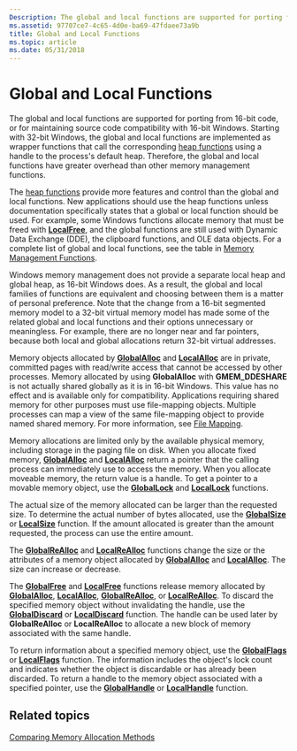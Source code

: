 ```yaml
---
Description: The global and local functions are supported for porting from 16-bit code, or for maintaining source code compatibility with 16-bit Windows.
ms.assetid: 97707ce7-4c65-4d0e-ba69-47fdaee73a9b
title: Global and Local Functions
ms.topic: article
ms.date: 05/31/2018
---
```


# Global and Local Functions

The global and local functions are supported for porting from 16-bit code, or for maintaining source code compatibility with 16-bit Windows. Starting with 32-bit Windows, the global and local functions are implemented as wrapper functions that call the corresponding [heap functions](heap-functions.md) using a handle to the process's default heap. Therefore, the global and local functions have greater overhead than other memory management functions.

The [heap functions](heap-functions.md) provide more features and control than the global and local functions. New applications should use the heap functions unless documentation specifically states that a global or local function should be used. For example, some Windows functions allocate memory that must be freed with [**LocalFree**](/windows/desktop/api/WinBase/nf-winbase-localfree), and the global functions are still used with Dynamic Data Exchange (DDE), the clipboard functions, and OLE data objects. For a complete list of global and local functions, see the table in [Memory Management Functions](memory-management-functions.md).

Windows memory management does not provide a separate local heap and global heap, as 16-bit Windows does. As a result, the global and local families of functions are equivalent and choosing between them is a matter of personal preference. Note that the change from a 16-bit segmented memory model to a 32-bit virtual memory model has made some of the related global and local functions and their options unnecessary or meaningless. For example, there are no longer near and far pointers, because both local and global allocations return 32-bit virtual addresses.

Memory objects allocated by [**GlobalAlloc**](/windows/desktop/api/WinBase/nf-winbase-globalalloc) and [**LocalAlloc**](/windows/desktop/api/WinBase/nf-winbase-localalloc) are in private, committed pages with read/write access that cannot be accessed by other processes. Memory allocated by using **GlobalAlloc** with **GMEM\_DDESHARE** is not actually shared globally as it is in 16-bit Windows. This value has no effect and is available only for compatibility. Applications requiring shared memory for other purposes must use file-mapping objects. Multiple processes can map a view of the same file-mapping object to provide named shared memory. For more information, see [File Mapping](file-mapping.md).

Memory allocations are limited only by the available physical memory, including storage in the paging file on disk. When you allocate fixed memory, [**GlobalAlloc**](/windows/desktop/api/WinBase/nf-winbase-globalalloc) and [**LocalAlloc**](/windows/desktop/api/WinBase/nf-winbase-localalloc) return a pointer that the calling process can immediately use to access the memory. When you allocate moveable memory, the return value is a handle. To get a pointer to a movable memory object, use the [**GlobalLock**](/windows/desktop/api/WinBase/nf-winbase-globallock) and [**LocalLock**](/windows/desktop/api/WinBase/nf-winbase-locallock) functions.

The actual size of the memory allocated can be larger than the requested size. To determine the actual number of bytes allocated, use the [**GlobalSize**](/windows/desktop/api/WinBase/nf-winbase-globalsize) or [**LocalSize**](/windows/desktop/api/WinBase/nf-winbase-localsize) function. If the amount allocated is greater than the amount requested, the process can use the entire amount.

The [**GlobalReAlloc**](/windows/desktop/api/WinBase/nf-winbase-globalrealloc) and [**LocalReAlloc**](/windows/desktop/api/WinBase/nf-winbase-localrealloc) functions change the size or the attributes of a memory object allocated by [**GlobalAlloc**](/windows/desktop/api/WinBase/nf-winbase-globalalloc) and [**LocalAlloc**](/windows/desktop/api/WinBase/nf-winbase-localalloc). The size can increase or decrease.

The [**GlobalFree**](/windows/desktop/api/WinBase/nf-winbase-globalfree) and [**LocalFree**](/windows/desktop/api/WinBase/nf-winbase-localfree) functions release memory allocated by [**GlobalAlloc**](/windows/desktop/api/WinBase/nf-winbase-globalalloc), [**LocalAlloc**](/windows/desktop/api/WinBase/nf-winbase-localalloc), [**GlobalReAlloc**](/windows/desktop/api/WinBase/nf-winbase-globalrealloc), or [**LocalReAlloc**](/windows/desktop/api/WinBase/nf-winbase-localrealloc). To discard the specified memory object without invalidating the handle, use the [**GlobalDiscard**](/windows/desktop/api/WinBase/nf-winbase-globaldiscard) or [**LocalDiscard**](https://msdn.microsoft.com/en-us/library/Aa366727(v=VS.85).aspx) function. The handle can be used later by **GlobalReAlloc** or **LocalReAlloc** to allocate a new block of memory associated with the same handle.

To return information about a specified memory object, use the [**GlobalFlags**](/windows/desktop/api/WinBase/nf-winbase-globalflags) or [**LocalFlags**](/windows/desktop/api/WinBase/nf-winbase-localflags) function. The information includes the object's lock count and indicates whether the object is discardable or has already been discarded. To return a handle to the memory object associated with a specified pointer, use the [**GlobalHandle**](/windows/desktop/api/WinBase/nf-winbase-globalhandle) or [**LocalHandle**](/windows/desktop/api/WinBase/nf-winbase-localhandle) function.

## Related topics

<dl> <dt>

[Comparing Memory Allocation Methods](comparing-memory-allocation-methods.md)
</dt> </dl>

 

 



